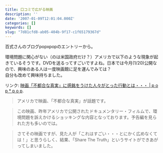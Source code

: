 ```yaml
---
title: 口コミで広がる映画
description: ''
date: '2007-01-09T12:01:04.000Z'
categories: []
keywords: []
slug: "7d81cfd8-ab05-404b-9f17-c1f65179367d"
---
```

百式さんのブログpopxpopのエントリーから。

環境問題に関心がない（のは米国政府だけ？）アメリカで以下のような現象が起きているそうです。DVDを送るってすごいですよね。日本では今月(1/20)公開なので、興味のある人は一度映画館に足を運んでみては？  
自分も改めて興味持ちました。

リンク: [映画「不都合な真実」に感銘をうけた人々がとった行動とは・・・ | p o p \* p o p](http://www.popxpop.com/archives/2007/01/post_2.html "映画「不都合な真実」に感銘をうけた人々がとった行動とは・・・ | p o p * p o p").

> アメリカで映画、「不都合な真実」が話題です。

> この映画、昨年アメリカで公開されたドキュメンタリー・フィルムで、環境問題を訴えかけるショッキングな内容となっております。予告編を見られた方も多いのでは。

> さてその映画ですが、見た人が「これはすごい・・・とにかく広めなくては！」と思うらしく、結果、「Share The Truth」というサイトができあがってしまいました。